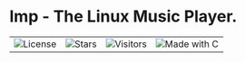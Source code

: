 # lmp - The Linux Music Player.



<table align="center">
  <tr>
    <td><img src="https://img.shields.io/github/license/Zer0Flux86/lmp?label=License&labelColor=%23c2c2c2&color=%23555555&style=for-the-badge" alt="License"/></td>
    <td><img src="https://img.shields.io/github/stars/Zer0Flux86/lmp?label=Stars&labelColor=%23c2c2c2&color=%23555555&style=for-the-badge" alt="Stars"/></td>
    <td><img src="https://img.shields.io/badge/Visitors-11-%23555555?style=flat-square&labelColor=%23c2c2c2&style=for-the-badge" alt="Visitors"/></td>
    <td><img src="https://img.shields.io/badge/Made%20with-C-blue?labelColor=%23c2c2c2&color=%23555555&style=for-the-badge" alt="Made with C"/></td>
  </tr>
</table>

